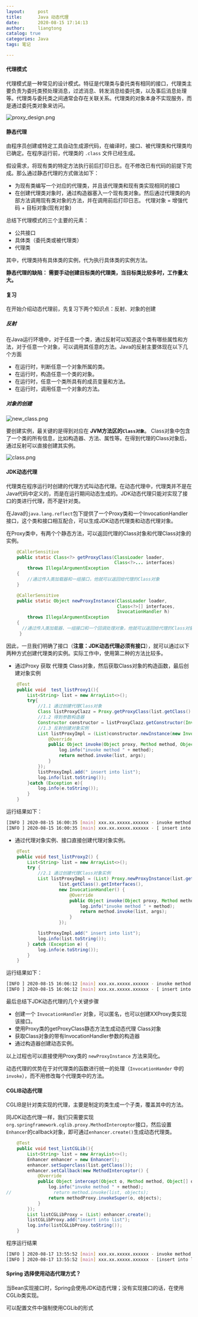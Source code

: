 ```yaml
---
layout:     post
title:      Java 动态代理
date:       2020-08-15 17:14:13
author:     liangtong
catalog: true
categories: Java
tags: 笔记

---
```




#### 代理模式

代理模式是一种常见的设计模式。特征是代理类与委托类有相同的接口，代理类主要负责为委托类预处理消息，过滤消息、转发消息给委托类，以及事后消息处理等。代理类与委托类之间通常会存在关联关系。代理类的对象本身不实现服务，而是通过委托类对象来访问。

![proxy_design.png](/post/java/20200814/proxy_design_pattern.png)


#### 静态代理

由程序员创建或特定工具自动生成源代码，在编译时，接口、被代理类和代理类均已确定。在程序运行前，代理类的 `.class` 文件已经生成。

假设需求，将现有类的特定方法执行前后打印日志。在不修改已有代码的前提下完成。那么通过静态代理的方式做法如下：

+ 为现有类编写一个对应的代理类，并且该代理类和现有类实现相同的接口
+ 在创建代理类对象时，通过构造器塞入一个现有类对象。然后通过代理类的内部方法调用现有类对象的方法，并在调用前后打印日志。 代理对象 = 增强代码 + 目标对象(现有对象)



总结下代理模式的三个主要的元素：

+ 公共接口
+ 具体类（委托类或被代理类）
+ 代理类

其中，代理类持有具体类的实例，代为执行具体类的实例方法。



**静态代理的缺陷： 需要手动创建目标类的代理类，当目标类比较多时，工作量太大。**



#### 复习

在开始介绍动态代理前，先复习下两个知识点：反射、对象的创建

##### 反射

在Java运行环境中，对于任意一个类，通过反射可以知道这个类有哪些属性和方法，对于任意一个对象，可以调用其任意的方法。Java的反射主要体现在以下几个方面

+ 在运行时，判断任意一个对象所属的类。
+ 在运行时，构造任意一个类的对象。
+ 在运行时，任意一个类所具有的成员变量和方法。
+ 在运行时，调用任意一个对象的方法。

##### 对象的创建

![new_class.png](/post/java/20200814/new_class.jpg)

要创建实例，最关键的是得到对应在 **JVM方法区的`Class对象`**。 Class对象中包含了一个类的所有信息，比如构造器、方法、属性等。在得到代理的Class对象后，通过反射可以直接创建其实例。


![class.png](/post/java/20200814/class.jpg)

#### JDK动态代理

代理类在程序运行时创建的代理方式叫动态代理。在动态代理中，代理类并不是在Java代码中定义的，而是在运行期间动态生成的。JDK动态代理只能对实现了接口的类进行代理，而不是针对类。

在Java的`java.lang.reflect`包下提供了一个Proxy类和一个InvocationHandler接口，这个类和接口相互配合，可以生成JDK动态代理类和动态代理对象。

在Proxy类中，有两个个静态方法，可以返回代理的Class对象和代理Class对象的实例。

```Java
    @CallerSensitive
    public static Class<?> getProxyClass(ClassLoader loader,
                                         Class<?>... interfaces)
        throws IllegalArgumentException
    {
        //通过传入类加载器和一组接口，他就可以返回给代理的Class对象
    }

    @CallerSensitive
    public static Object newProxyInstance(ClassLoader loader,
                                          Class<?>[] interfaces,
                                          InvocationHandler h)
        throws IllegalArgumentException
    {
      //通过传入类加载器、一组接口和一个回调处理对象，他就可以返回给代理的Class对象的实例
     }
```

因此，一旦我们明确了接口（**注意：JDK动态代理必须有接口**），就可以通过以下两种方式创建代理类的实例。实际工作中，使用第二种的方法比较多。

+ 通过Proxy 获取 代理类 Class对象，然后获取Class对象的构造函数，最后创建对象实例

```Java
    @Test
    public void  test_listProxy1(){
        List<String> list = new ArrayList<>();
        try{
            //1.1 通过创建代理Class对象
            Class listProxyClazz = Proxy.getProxyClass(list.getClass().getClassLoader(), List.class);
            //1.2 得到参数构造器
            Constructor constructor = listProxyClazz.getConstructor(InvocationHandler.class);
            //1.3 反射创建对象实例
            List listProxyImpl = (List)constructor.newInstance(new InvocationHandler() {
                @Override
                public Object invoke(Object proxy, Method method, Object[] args) throws Throwable {
                    log.info("invoke method " + method);
                    return method.invoke(list, args);
                }
            });
            listProxyImpl.add(" insert into list");
            log.info(list.toString());
        }catch (Exception e){
            log.info(e.toString());
        }
    }
```

运行结果如下：

```bash
[INFO ] 2020-08-15 16:00:35 [main] xxx.xx.xxxxx.xxxxxx - invoke method public abstract boolean java.util.List.add(java.lang.Object)
[INFO ] 2020-08-15 16:00:35 [main] xxx.xx.xxxxx.xxxxxx - [ insert into list]
```

+ 通过代理对象实例、接口直接创建代理对象实例。

```Java
    @Test
    public void test_listProxy2() {
        List<String> list = new ArrayList<>();
        try {
            //2.1 通过创建代理Class对象实例
            List listProxyImpl = (List) Proxy.newProxyInstance(list.getClass().getClassLoader(),
                    list.getClass().getInterfaces(),
                    new InvocationHandler() {
                        @Override
                        public Object invoke(Object proxy, Method method, Object[] args) throws Throwable {
                            log.info("invoke method " + method);
                            return method.invoke(list, args);
                        }
                    });

            listProxyImpl.add(" insert into list");
            log.info(list.toString());
        } catch (Exception e) {
            log.info(e.toString());
        }
    }
```

运行结果如下：

```bash
[INFO ] 2020-08-15 16:06:12 [main] xxx.xx.xxxxx.xxxxxx - invoke method public abstract boolean java.util.List.add(java.lang.Object)
[INFO ] 2020-08-15 16:06:12 [main] xxx.xx.xxxxx.xxxxxx - [ insert into list]
```

最后总结下JDK动态代理的几个关键步骤

+ 创建一个 `InvocationHandler` 对象，可以匿名，也可以创建XXProxy类实现该接口。
+ 使用Proxy类的getProxyClass静态方法生成动态代理 Class对象
+ 获取Class对象的带有InvocationHandler参数的构造器
+ 通过构造器创建动态实例。

以上过程也可以直接使用Proxy类的 `newProxyInstance` 方法来简化。

动态代理的优势在于对代理类的函数进行统一的处理（`InvocationHander` 中的 `invoke`），而不用修改每个代理类中的方法。



#### CGLIB动态代理

CGLIB是针对类实现的代理，主要是制定的类生成一个子类，覆盖其中的方法。

同JDK动态代理一样，我们只需要实现`org.springframework.cglib.proxy.MethodInterceptor`接口，然后设置`Enhancer`的callback对象，即可通过`enhancer.create()`生成动态代理类。

```Java
    @Test
    public void test_listCGLib(){
        List<String> list = new ArrayList<>();
        Enhancer enhancer = new Enhancer();
        enhancer.setSuperclass(list.getClass());
        enhancer.setCallback(new MethodInterceptor() {
            @Override
            public Object intercept(Object o, Method method, Object[] objects, MethodProxy methodProxy) throws Throwable {
                log.info("invoke method " + method);
//                return method.invoke(list, objects);
                return methodProxy.invokeSuper(o, objects);
            }
        });
        List listCGLibProxy = (List) enhancer.create();
        listCGLibProxy.add("insert into list");
        log.info(listCGLibProxy.toString());
    }
```

程序运行结果

```bash
[INFO ] 2020-08-17 13:55:52 [main] xxx.xx.xxxxx.xxxxxx - invoke method public boolean java.util.ArrayList.add(java.lang.Object)
[INFO ] 2020-08-17 13:55:52 [main] xxx.xx.xxxxx.xxxxxx - [insert into list]
```





#### Spring 选择使用动态代理方式？

  当Bean实现接口时，Spring会使用JDK动态代理；没有实现接口的话，在使用CGLib类实现。

  可以配置文件中强制使用CGLib的形式





